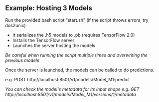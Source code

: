 ## Example: Hosting 3 Models

Run the provided bash script "start.sh" (if the script throws errors, try dos2unix)

- It serializes the .h5 models to .pb (requires TensorFlow 2.0)
- Installs the TensorFlow server
- Launches the server hosting the models
	
*Be careful when running the script multiple times and overwriting the previous models*

Once the server is launched, the models can be called to do predictions.

e.g. POST http://localhost:8501/v1/models/Model_M1:predict

*You can check the model's metadata for its input shape*
*e.g. GET http://localhost:8501/v1/models/Model_M1/versions/1/metadata*
